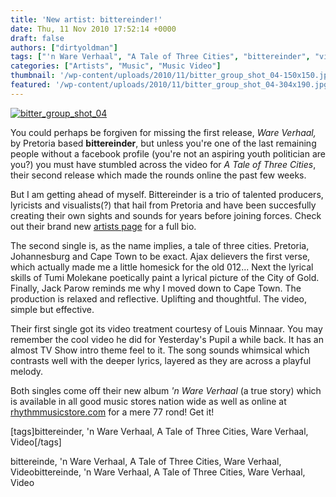 ```yaml
---
title: 'New artist: bittereinder!'
date: Thu, 11 Nov 2010 17:52:14 +0000
draft: false
authors: ["dirtyoldman"]
tags: ["'n Ware Verhaal", "A Tale of Three Cities", "bittereinder", "video", "Ware Verhaal"]
categories: ["Artists", "Music", "Music Video"]
thumbnail: '/wp-content/uploads/2010/11/bitter_group_shot_04-150x150.jpg'
featured: '/wp-content/uploads/2010/11/bitter_group_shot_04-304x190.jpg'
---
```


[![](/wp-content/uploads/2010/11/bitter_group_shot_04-e1289495820977.jpg "bitter_group_shot_04")](/2010/11/11/new-artist-bittereinder/bitter_group_shot_04/)

You could perhaps be forgiven for missing the first release, _Ware Verhaal,_ by Pretoria based **bittereinder**, but unless you're one of the last remaining people without a facebook profile (you're not an aspiring youth politician are you?) you must have stumbled across the video for _A Tale of Three Cities_, their second release which made the rounds online the past few weeks.

But I am getting ahead of myself. Bittereinder is a trio of talented producers, lyricists and visualists(?) that hail from Pretoria and have been succesfully creating their own sights and sounds for years before joining forces. Check out their brand new [artists page](/artists/bittereinde) for a full bio.

The second single is, as the name implies, a tale of three cities. Pretoria, Johannesburg and Cape Town to be exact. Ajax delievers the first verse, which actually made me a little homesick for the old 012... Next the lyrical skills of Tumi Molekane poetically paint a lyrical picture of the City of Gold. Finally, Jack Parow reminds me why I moved down to Cape Town. The production is relaxed and reflective. Uplifting and thoughtful. The video, simple but effective.

Their first single got its video treatment courtesy of Louis Minnaar. You may remember the cool video he did for Yesterday's Pupil a while back. It has an almost TV Show intro theme feel to it. The song sounds whimsical which contrasts well with the deeper lyrics, layered as they are across a playful melody.

Both singles come off their new album _'n Ware Verhaal_ (a true story) which is available in all good music stores nation wide as well as online at [rhythmmusicstore.com](http://rhythmmusicstore.com/music/6717/Bittereinder/%27n-Ware-Verhaal) for a mere 77 rond! Get it!

\[tags\]bittereinder, 'n Ware Verhaal, A Tale of Three Cities, Ware Verhaal, Video\[/tags\]

bittereinde, 'n Ware Verhaal, A Tale of Three Cities, Ware Verhaal, Videobittereinde, 'n Ware Verhaal, A Tale of Three Cities, Ware Verhaal, Video